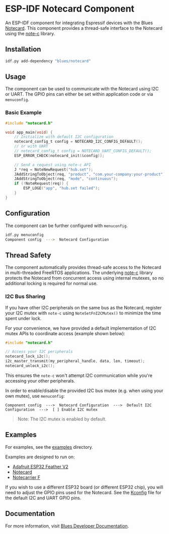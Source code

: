 # ESP-IDF Notecard Component

An ESP-IDF component for integrating Espressif devices with the Blues [Notecard](https://blues.com/products/notecard/).
This component provides a thread-safe interface to the Notecard using the [note-c](https://github.com/blues/note-c) library.

## Installation

```bash
idf.py add-dependency "blues/notecard"
```

## Usage

The component can be used to communicate with the Notecard using I2C or UART.
The GPIO pins can either be set within application code or via `menuconfig`.

### Basic Example

```c
#include "notecard.h"

void app_main(void) {
    // Initialize with default I2C configuration
    notecard_config_t config = NOTECARD_I2C_CONFIG_DEFAULT();
    // or with UART
    // notecard_config_t config = NOTECARD_UART_CONFIG_DEFAULT();
    ESP_ERROR_CHECK(notecard_init(&config));

    // Send a request using note-c API
    J *req = NoteNewRequest("hub.set");
    JAddStringToObject(req, "product", "com.your-company:your-product");
    JAddStringToObject(req, "mode", "continuous");
    if (!NoteRequest(req)) {
        ESP_LOGE("app", "hub.set failed");
    }
}
```

## Configuration

The component can be further configured with `menuconfig`.

```bash
idf.py menuconfig
Component config  --->  Notecard Configuration
```

## Thread Safety

The component automatically provides thread-safe access to the Notecard in multi-threaded FreeRTOS applications.
The underlying [note-c](https://github.com/blues/note-c) library protects the Notecard from concurrent access using internal mutexes, so no additional locking is required for normal use.

### I2C Bus Sharing

If you have other I2C peripherals on the same bus as the Notecard, register your I2C mutex with `note-c` using `NoteSetFnI2CMutex()` to minimize the time spent under lock.

 For your convenience, we have provided a default implementation of I2C mutex APIs to coordinate access (example shown below):

```c
#include "notecard.h"

// Access your I2C peripherals
notecard_lock_i2c();
i2c_master_transmit(my_peripheral_handle, data, len, timeout);
notecard_unlock_i2c();
```

This ensures the `note-c` won't attempt I2C communication while you're accessing your other peripherals.

In order to enable/disable the provided I2C bus mutex (e.g. when using your own mutex), use `menuconfig`:

```
Component config  --->  Notecard Configuration  --->  Default I2C Configuration  --->  [ ] Enable I2C mutex
```

> Note: The I2C mutex is enabled by default.

## Examples

For examples, see the [examples](examples) directory.

Examples are designed to run on:

- [Adafruit ESP32 Feather V2](https://learn.adafruit.com/adafruit-esp32-feather-v2?view=all)
- [Notecard](https://blues.com/products/notecard/)
- [Notecarrier F](https://blues.com/products/notecarrier/notecarrier-f/)

If you wish to use a different ESP32 board (or different ESP32 chip), you will need to adjust the GPIO pins used for the Notecard.
See the [Kconfig](Kconfig) file for the default I2C and UART GPIO pins.

## Documentation

For more information, visit [Blues Developer Documentation](https://dev.blues.io/).
